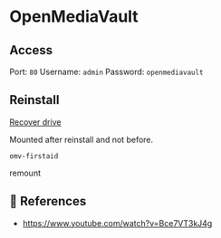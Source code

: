 # OpenMediaVault

## Access

Port: `80`
Username: `admin`
Password: `openmediavault`

## Reinstall

[Recover drive][1]

Mounted after reinstall and not before.

```shell
omv-firstaid
```

remount 
## :link: References

- https://www.youtube.com/watch?v=Bce7VT3kJ4g

[1]: <https://www.reddit.com/r/OpenMediaVault/s/vgdGfywcij>

